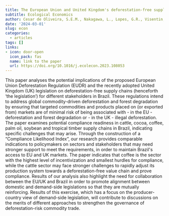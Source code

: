 ```yaml
---
title: The European Union and United Kingdom's deforestation-free supply chains regulations: Implications for Brazil
subtitle: Ecological Economics
author: Cesar de Oliveira, S.E.M., Nakagawa, L., Lopes, G.R., Visentin, J.C., Couto, M., Silva, D.E., d’Albertas, F., Pavani, B.F., Loyola, R., West, C.
date: '2024-03-01'
slug: econ
categories:
  - articles
tags: []
links:
- icon: door-open
  icon_pack: fas
  name: link to the paper
  url: https://doi.org/10.1016/j.ecolecon.2023.108053
---
```


This paper analyses the potential implications of the proposed European Union Deforestation Regulation (EUDR) and the recently adopted United Kingdom (UK) legislation on deforestation-free supply chains (henceforth ‘the legislation’) for different stakeholders in Brazil. These regulations intend to address global commodity-driven deforestation and forest degradation by ensuring that targeted commodities and products placed on (or exported from) markets are of minimal risk of being associated with - in the EU - deforestation and forest degradation or - in the UK - illegal deforestation. The paper examines potential compliance readiness in cattle, cocoa, coffee, palm oil, soybean and tropical timber supply chains in Brazil, indicating specific challenges that may arise. Through the construction of a “Compliance Likelihood Index”, our research provides comparable indications to policymakers on sectors and stakeholders that may need stronger support to meet the requirements, in order to maintain Brazil's access to EU and UK markets. The paper indicates that coffee is the sector with the highest level of incentivization and smallest hurdles for compliance, while the cattle sector may face stronger challenges to rapidly adjust its production system towards a deforestation-free value chain and prove compliance. Results of our analysis also highlight the need for collaboration between the EU/UK and Brazil in order to promote alignment between domestic and demand-side legislations so that they are mutually reinforcing. Results of this exercise, which has a focus on the producer-country view of demand-side legislation, will contribute to discussions on the merits of different approaches to strengthen the governance of deforestation-risk commodity trade.
